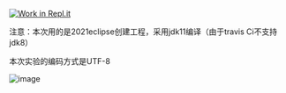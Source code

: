 [![Work in Repl.it](https://classroom.github.com/assets/work-in-replit-14baed9a392b3a25080506f3b7b6d57f295ec2978f6f33ec97e36a161684cbe9.svg)](https://classroom.github.com/online_ide?assignment_repo_id=4817353&assignment_repo_type=AssignmentRepo)

注意：本次用的是2021eclipse创建工程，采用jdk11编译（由于travis Ci不支持jdk8）

本次实验的编码方式是UTF-8


![image](https://user-images.githubusercontent.com/79254572/121797885-abb53c80-cc55-11eb-81c8-083b476d7408.png)



